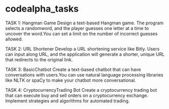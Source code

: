 # codealpha_tasks
TASK 1: Hangman Game
Design a text-based Hangman game. The program selects a randomword, and the player guesses one letter at a time to uncover the word.You can set a limit on the number of incorrect guesses allowed.

TASK 2: URL Shortener
Develop a URL shortening service like Bitly. Users can input along URL, and the application will generate a shorter, unique URL that redirects to the original link.

TASK 3: BasicChatbot
Create a text-based chatbot that can have conversations with users.You can use natural language processing libraries like NLTK or spaCy to make your chatbot more conversational.

TASK 4: CryptocurrencyTrading Bot
Create a cryptocurrency trading bot that can execute buy and sell orders on a cryptocurrency exchange. Implement strategies and algorithms for automated trading.

